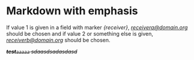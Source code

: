 # Markdown with emphasis

If value 1 is given in a field with marker *{receiver}*, *receivera@domain.org* should be chosen
and if value 2 or something else is given, *receiverb@domain.org* should be chosen.

_~~**test**`aaaaa`
sdaasdsadasdasd~~_